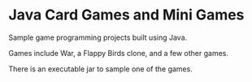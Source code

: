 # Java Card Games and Mini Games
Sample game programming projects built using Java.

Games include War, a Flappy Birds clone, and a few other games.

There is an executable jar to sample one of the games.
